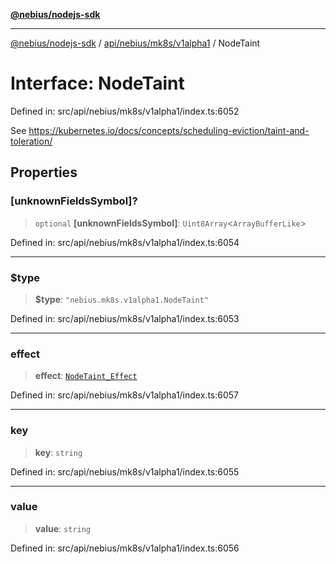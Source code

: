 [**@nebius/nodejs-sdk**](../../../../../README.md)

---

[@nebius/nodejs-sdk](../../../../../README.md) / [api/nebius/mk8s/v1alpha1](../README.md) / NodeTaint

# Interface: NodeTaint

Defined in: src/api/nebius/mk8s/v1alpha1/index.ts:6052

See https://kubernetes.io/docs/concepts/scheduling-eviction/taint-and-toleration/

## Properties

### \[unknownFieldsSymbol\]?

> `optional` **\[unknownFieldsSymbol\]**: `Uint8Array`\<`ArrayBufferLike`\>

Defined in: src/api/nebius/mk8s/v1alpha1/index.ts:6054

---

### $type

> **$type**: `"nebius.mk8s.v1alpha1.NodeTaint"`

Defined in: src/api/nebius/mk8s/v1alpha1/index.ts:6053

---

### effect

> **effect**: [`NodeTaint_Effect`](../type-aliases/NodeTaint_Effect.md)

Defined in: src/api/nebius/mk8s/v1alpha1/index.ts:6057

---

### key

> **key**: `string`

Defined in: src/api/nebius/mk8s/v1alpha1/index.ts:6055

---

### value

> **value**: `string`

Defined in: src/api/nebius/mk8s/v1alpha1/index.ts:6056

